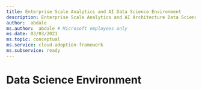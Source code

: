 ```yaml
---
title: Enterprise Scale Analytics and AI Data Science Environment
description: Enterprise Scale Analytics and AI Architecture Data Science Environment
author:  abdale
ms.author:  abdale # Microsoft employees only
ms.date: 03/03/2021
ms.topic: conceptual
ms.service: cloud-adoption-framework
ms.subservice: ready
---
```


# Data Science Environment
